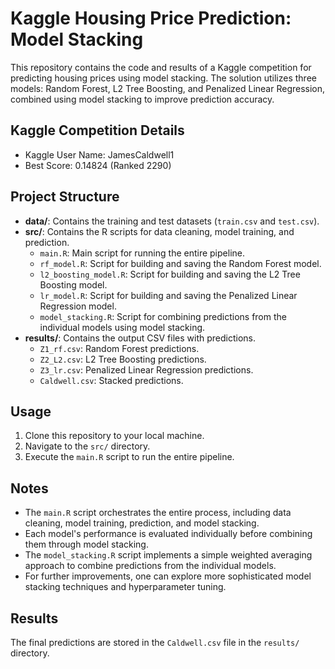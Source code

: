 # Kaggle Housing Price Prediction: Model Stacking

This repository contains the code and results of a Kaggle competition for predicting housing prices using model stacking. The solution utilizes three models: Random Forest, L2 Tree Boosting, and Penalized Linear Regression, combined using model stacking to improve prediction accuracy.

## Kaggle Competition Details

- Kaggle User Name: JamesCaldwell1
- Best Score: 0.14824 (Ranked 2290)

## Project Structure

- **data/**: Contains the training and test datasets (`train.csv` and `test.csv`).
- **src/**: Contains the R scripts for data cleaning, model training, and prediction.
  - `main.R`: Main script for running the entire pipeline.
  - `rf_model.R`: Script for building and saving the Random Forest model.
  - `l2_boosting_model.R`: Script for building and saving the L2 Tree Boosting model.
  - `lr_model.R`: Script for building and saving the Penalized Linear Regression model.
  - `model_stacking.R`: Script for combining predictions from the individual models using model stacking.
- **results/**: Contains the output CSV files with predictions.
  - `Z1_rf.csv`: Random Forest predictions.
  - `Z2_L2.csv`: L2 Tree Boosting predictions.
  - `Z3_lr.csv`: Penalized Linear Regression predictions.
  - `Caldwell.csv`: Stacked predictions.

## Usage

1. Clone this repository to your local machine.
2. Navigate to the `src/` directory.
3. Execute the `main.R` script to run the entire pipeline.

## Notes

- The `main.R` script orchestrates the entire process, including data cleaning, model training, prediction, and model stacking.
- Each model's performance is evaluated individually before combining them through model stacking.
- The `model_stacking.R` script implements a simple weighted averaging approach to combine predictions from the individual models.
- For further improvements, one can explore more sophisticated model stacking techniques and hyperparameter tuning.

## Results

The final predictions are stored in the `Caldwell.csv` file in the `results/` directory.

